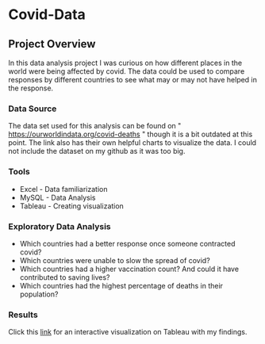 # Covid-Data

## Project Overview

In this data analysis project I was curious on how different places in the world were being affected by covid. The data could be used to compare responses by different countries to see what may or may not have helped in the response. 


### Data Source

The data set used for this analysis can be found on " https://ourworldindata.org/covid-deaths " though it is a bit outdated at this point. The link also has their own helpful charts to visualize the data. I could not include the dataset on my github as it was too big. 


### Tools

- Excel - Data familiarization
- MySQL - Data Analysis
- Tableau - Creating visualization


### Exploratory Data Analysis 

- Which countries had a better response once someone contracted covid? 
- Which countries were unable to slow the spread of covid? 
- Which countries had a higher vaccination count? And could it have contributed to saving lives? 
- Which countries had the highest percentage of deaths in their population? 


### Results 

Click this [link](https://public.tableau.com/app/profile/jesse3846/viz/CovidDashboard_16574902410880/Dashboard1?publish=yes) for an interactive visualization on Tableau with my findings. 
